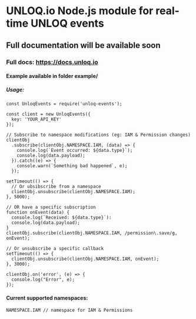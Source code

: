 # UNLOQ.io Node.js module for real-time UNLOQ events
## Full documentation will be available soon

### Full docs: https://docs.unloq.io

#### Example available in folder example/

##### Usage:
~~~~
const UnloqEvents = require('unloq-events');

const client = new UnloqEvents({
  key: 'YOUR_API_KEY'
});

// Subscribe to namespace modifications (eg: IAM & Permission changes)
clientObj
  .subscribe(clientObj.NAMESPACE.IAM, (data) => {
    console.log(`Event occurred: ${data.type}`);
    console.log(data.payload);
  }).catch((e) => {
    console.warn(`Something bad happened`, e);
  });
  
setTimeout(() => {
  // Or ubsibscribe from a namespace
  clientObj.unsubscribe(clientObj.NAMESPACE.IAM);
}, 5000);

// OR have a specific subscription
function onEvent(data) {
  console.log(`Received: ${data.type}`):
  console.log(data.payload);
}
clientObj.subscribe(clientObj.NAMESPACE.IAM, /permission\.save/g, onEvent);

// Or unsubscribe a specific callback
setTimeout(() => {
  clientObj.unsubscribe(clientObj.NAMESPACE.IAM, onEvent);
}, 3000);
  
clientObj.on('error', (e) => {
  console.log("Error", e);
});
~~~~

#### Current supported namespaces:
`
NAMESPACE.IAM // namespace for IAM & Permissions
`
